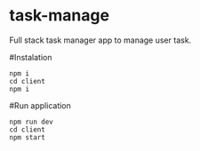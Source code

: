 # task-manage
Full stack task manager app to manage user task.

#Instalation

```
npm i
cd client
npm i
```
#Run application
```
npm run dev
cd client
npm start
```
